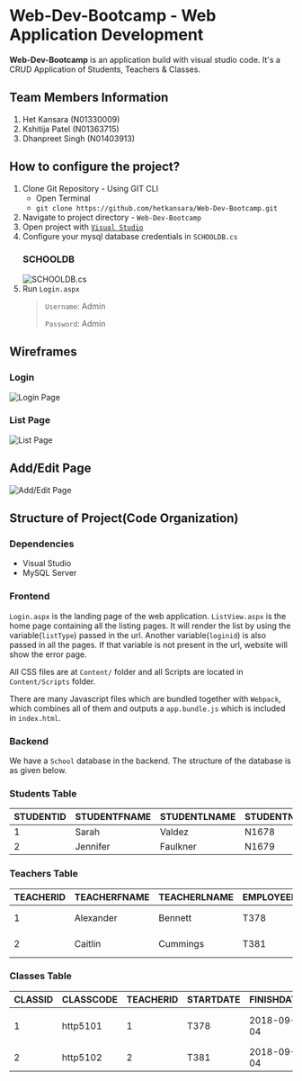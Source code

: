 # Web-Dev-Bootcamp - Web Application Development #

**Web-Dev-Bootcamp** is an application build with visual studio code. It's a CRUD Application of Students, Teachers & Classes.

## Team Members Information ##

1. Het Kansara (N01330009)
2. Kshitija Patel (N01363715)
3. Dhanpreet Singh (N01403913)

## How to configure the project? ##

1. Clone Git Repository - Using GIT CLI
    * Open Terminal
    * `git clone https://github.com/hetkansara/Web-Dev-Bootcamp.git`
2. Navigate to project directory - `Web-Dev-Bootcamp`
3. Open project with [`Visual Studio`](https://visualstudio.microsoft.com/downloads/)
4. Configure your mysql database credentials in `SCHOOLDB.cs`
    ### SCHOOLDB ###
    ![SCHOOLDB.cs](https://i.ibb.co/GnSK2GW/Screenshot-50.png)
5. Run `Login.aspx`
    > `Username`: Admin
    > 
    > `Password`: Admin  

## Wireframes ##
   ### Login
   ![Login Page](https://i.ibb.co/Km10Pcp/Screenshot-58.png)

   ### List Page
   ![List Page](https://i.ibb.co/sVv4zfw/Screenshot-55.png)

   ## Add/Edit Page
   ![Add/Edit Page](https://i.ibb.co/3YmnnqW/Screenshot-59.png)

## Structure of Project(Code Organization) ##

### Dependencies ###
   * Visual Studio 
   * MySQL Server

### Frontend ###
`Login.aspx` is the landing page of the web application. `ListView.aspx` is the home page containing all the listing pages. It will render the list by using the variable(`listType`) passed in the url. Another variable(`loginid`) is also passed in all the pages. If that variable is not present in the url, website will show the error page.

All CSS files are at `Content/` folder and all Scripts are located in `Content/Scripts` folder.

There are many Javascript files which are bundled together with `Webpack`, which combines all of them and outputs a `app.bundle.js` which is included in `index.html`.

### Backend ###
We have a `School` database in the backend. The structure of the database is as given below.

### Students Table ###

| STUDENTID | STUDENTFNAME | STUDENTLNAME | STUDENTNUMBER | ENROLLMENTDATE |
| ------- | ----------- | ----- | ------- | ------ |
| 1 | Sarah | Valdez | N1678 | 2018-06-18 |
| 2 | Jennifer | Faulkner | N1679 | 2018-08-02 |

### Teachers Table ###

| TEACHERID | TEACHERFNAME | TEACHERLNAME | EMPLOYEENUMBER | HIREDATE |
| ------- | ----------- | ----- | ------- | ------ |
| 1 | Alexander | Bennett | T378 | 2016-08-05 |
| 2 | Caitlin | Cummings | T381 | 2016-08-05 |

### Classes Table ###

| CLASSID | CLASSCODE | TEACHERID | STARTDATE | FINISHDATE | CLASSNAME |
| ------- | ----------- | ----- | ------- | ------ | -------- |
| 1 | http5101 | 1 | T378 | 2018-09-04 | Web Application Development |
| 2 | http5102 | 2 | T381 | 2018-09-04 | Project Management |
